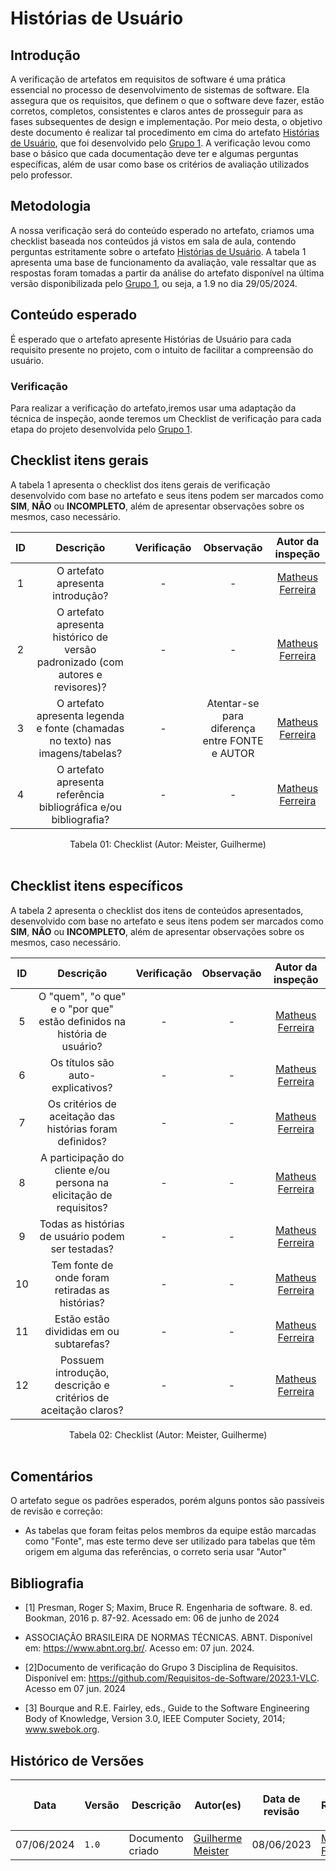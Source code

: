 # Histórias de Usuário

## Introdução

A verificação de artefatos em requisitos de software é uma prática essencial no processo de desenvolvimento de sistemas de software. Ela assegura que os requisitos, que definem o que o software deve fazer, estão corretos, completos, consistentes e claros antes de prosseguir para as fases subsequentes de design e implementação.
Por meio desta, o objetivo deste documento é realizar tal procedimento em cima do artefato <a href="https://requisitos-de-software.github.io/2024.1-DiarioOficialdaUniao/modelagem/modelagemAgil/historiaUsuario/">Histórias de Usuário</a>, que foi desenvolvido pelo <a href="https://github.com/Requisitos-de-Software/2024.1-DiarioOficialdaUniao">Grupo 1</a>. A verificação levou como base o básico que cada documentação deve ter e algumas perguntas específicas, além de usar como base os critérios de avaliação utilizados pelo professor.

## Metodologia

 A nossa verificação será do conteúdo esperado no artefato, criamos uma checklist baseada nos conteúdos já vistos em sala de aula, contendo perguntas estritamente sobre o artefato <a href="https://requisitos-de-software.github.io/2024.1-DiarioOficialdaUniao/modelagem/modelagemAgil/historiaUsuario/">Histórias de Usuário</a>. A tabela 1 apresenta uma base de funcionamento da avaliação, vale ressaltar que as respostas foram tomadas a partir da análise do artefato disponível na última versão disponibilizada pelo <a href="https://github.com/Requisitos-de-Software/2024.1-DiarioOficialdaUniao">Grupo 1</a>, ou seja, a 1.9 no dia 29/05/2024.


## Conteúdo esperado

É esperado que o artefato apresente Histórias de Usuário para cada requisito presente no projeto, com o intuito de facilitar a compreensão do usuário.


### Verificação

Para realizar a verificação do artefato,iremos usar uma adaptação da técnica de inspeção, aonde teremos um Checklist de verificação para cada etapa do projeto desenvolvida pelo <a href="https://github.com/Requisitos-de-Software/2024.1-Grupo01">Grupo 1</a>.


## Checklist itens gerais

A tabela 1 apresenta o checklist dos itens gerais de verificação desenvolvido com base no artefato e seus itens podem ser marcados como **SIM**, **NÃO** ou **INCOMPLETO**, além de apresentar observações sobre os mesmos, caso necessário.

| ID | Descrição | Verificação | Observação | Autor da inspeção |
| :--: | :-----: | :---------: | :--------: | :--------: |
| 1 | O artefato apresenta introdução? | - | - | [Matheus Ferreira](https://github.com/matferreira1) |
| 2 | O artefato apresenta histórico de versão padronizado (com autores e revisores)? | - | - |  [Matheus Ferreira](https://github.com/matferreira1) |
| 3 | O artefato apresenta legenda e fonte (chamadas no texto) nas imagens/tabelas? | - | Atentar-se para diferença entre FONTE e AUTOR | [Matheus Ferreira](https://github.com/matferreira1) | 
| 4 | O artefato apresenta referência bibliográfica e/ou bibliografia? | - | - | [Matheus Ferreira](https://github.com/matferreira1) |

<div align="center">
<figcaption align="center">Tabela 01: Checklist (Autor: Meister, Guilherme)</figcaption>
</div>
<br/>

## Checklist itens específicos

A tabela 2 apresenta o checklist dos itens de conteúdos apresentados, desenvolvido com base no artefato e seus itens podem ser marcados como **SIM**, **NÃO** ou **INCOMPLETO**, além de apresentar observações sobre os mesmos, caso necessário.

| ID | Descrição | Verificação | Observação | Autor da inspeção|
| :--: | :-----: | :---------: | :--------: | :--------: |
| 5 | O "quem", "o que" e o "por que" estão definidos na história de usuário? | - | - | [Matheus Ferreira](https://github.com/matferreira1) |
| 6 | Os títulos são auto-explicativos? | - | - | [Matheus Ferreira](https://github.com/matferreira1) |
| 7 | Os critérios de aceitação das histórias foram definidos? | - | - | [Matheus Ferreira](https://github.com/matferreira1) |
| 8 | A participação do cliente e/ou persona na elicitação de requisitos? | - | - | [Matheus Ferreira](https://github.com/matferreira1) |
| 9 | Todas as histórias de usuário podem ser testadas? | - | - | [Matheus Ferreira](https://github.com/matferreira1) |
| 10 | Tem fonte de onde foram retiradas as histórias? | - | - | [Matheus Ferreira](https://github.com/matferreira1) | 
| 11 | Estão estão divididas em ou subtarefas? | - | - | [Matheus Ferreira](https://github.com/matferreira1) | 
| 12 | Possuem introdução, descrição e critérios de aceitação claros?  | - | - | [Matheus Ferreira](https://github.com/matferreira1) | 


<div align="center">
<figcaption align="center">Tabela 02: Checklist (Autor: Meister, Guilherme)</figcaption>
</div>
<br/>

## Comentários

O artefato segue os padrões esperados, porém alguns pontos são passíveis de revisão e correção:

- As tabelas que foram feitas pelos membros da equipe estão marcadas como "Fonte", mas este termo deve ser utilizado para tabelas que têm origem em alguma das referências, o correto seria usar "Autor"

## Bibliografia

- [1] Presman, Roger S; Maxim, Bruce R. Engenharia de software. 8. ed. Bookman, 2016 p. 87-92. Acessado em: 06 de junho de 2024

- ASSOCIAÇÃO BRASILEIRA DE NORMAS TÉCNICAS. ABNT. Disponível em: <https://www.abnt.org.br/>. Acesso em: 07 jun. 2024.

- [2]Documento de verificação do Grupo 3 Disciplina de Requisitos. Disponível em: <https://github.com/Requisitos-de-Software/2023.1-VLC>. Acesso em 07 jun. 2024

- [3] Bourque and R.E. Fairley, eds., Guide to the Software Engineering Body of Knowledge, Version 3.0, IEEE Computer Society, 2014; www.swebok.org.

## Histórico de Versões

| <p align="center">Data</p> | <p align="center">Versão</p> | <p align="center">Descrição</p> | <p align="center">Autor(es)</p> | <p align="center">Data de revisão</p> | <p align="center">Revisor(es)</p> |
| - | - | - | - | - | - | 
| 07/06/2024 | `1.0` | Documento criado | [Guilherme Meister](https://github.com/gmeister18) | 08/06/2023 | [Matheus Ferreira](https://github.com/) |